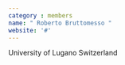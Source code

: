 ```yaml
---
category : members
name: " Roberto Bruttomesso " 
website: '#'
---
```

University of Lugano
Switzerland

